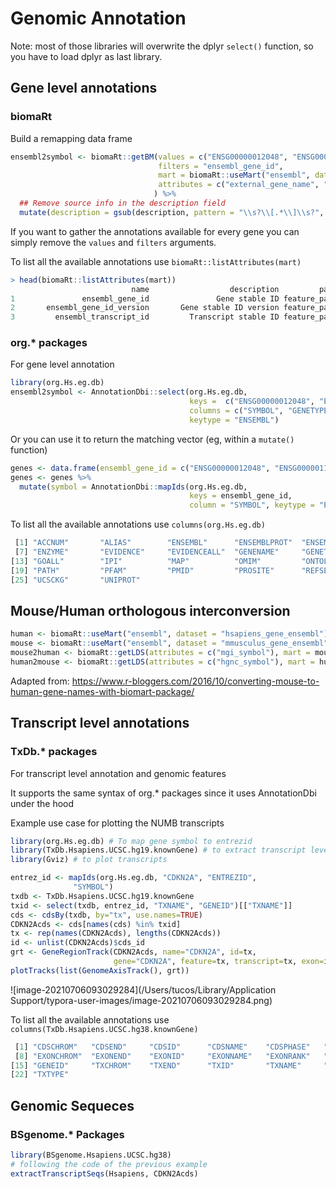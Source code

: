 # Genomic Annotation

Note: most of those libraries will overwrite the dplyr `select()` function, so you have to load dplyr as last library.

## Gene level annotations

### biomaRt

Build a remapping data frame

```R
ensembl2symbol <- biomaRt::getBM(values = c("ENSG00000012048", "ENSG00000111328"),
                                 filters = "ensembl_gene_id",
                                 mart = biomaRt::useMart("ensembl", dataset = "hsapiens_gene_ensembl"),
                                 attributes = c("external_gene_name", "entrezgene_id", "ensembl_gene_id", "gene_biotype", "description"),
                                ) %>%
  ## Remove source info in the description field
  mutate(description = gsub(description, pattern = "\\s?\\[.*\\]\\s?", replacement = ""))

```

If you want to gather the annotations available for every gene you can simply remove the `values` and `filters` arguments.

To list all the available annotations use `biomaRt::listAttributes(mart)`

```R
> head(biomaRt::listAttributes(mart))
                           name                  description         page
1               ensembl_gene_id               Gene stable ID feature_page
2       ensembl_gene_id_version       Gene stable ID version feature_page
3         ensembl_transcript_id         Transcript stable ID feature_page
```

### org.* packages

For gene level annotation

```R
library(org.Hs.eg.db)
ensembl2symbol <- AnnotationDbi::select(org.Hs.eg.db,
                                        keys =  c("ENSG00000012048", "ENSG00000111328"),
                                        columns = c("SYMBOL", "GENETYPE"),
                                        keytype = "ENSEMBL")
```

Or you can use it to return the matching vector (eg, within a `mutate()` function)

```R
genes <- data.frame(ensembl_gene_id = c("ENSG00000012048", "ENSG00000111328"))
genes <- genes %>%
  mutate(symbol = AnnotationDbi::mapIds(org.Hs.eg.db,
                                        keys = ensembl_gene_id,
                                        column = "SYMBOL", keytype = "ENSEMBL"))
```

To list all the available annotations use `columns(org.Hs.eg.db)`

```R
 [1] "ACCNUM"       "ALIAS"        "ENSEMBL"      "ENSEMBLPROT"  "ENSEMBLTRANS" "ENTREZID"    
 [7] "ENZYME"       "EVIDENCE"     "EVIDENCEALL"  "GENENAME"     "GENETYPE"     "GO"          
[13] "GOALL"        "IPI"          "MAP"          "OMIM"         "ONTOLOGY"     "ONTOLOGYALL" 
[19] "PATH"         "PFAM"         "PMID"         "PROSITE"      "REFSEQ"       "SYMBOL"      
[25] "UCSCKG"       "UNIPROT" 
```

## Mouse/Human orthologous interconversion

```R
human <- biomaRt::useMart("ensembl", dataset = "hsapiens_gene_ensembl")
mouse <- biomaRt::useMart("ensembl", dataset = "mmusculus_gene_ensembl")
mouse2human <- biomaRt::getLDS(attributes = c("mgi_symbol"), mart = mouse, attributesL = c("hgnc_symbol"), martL = human, uniqueRows=T)
human2mouse <- biomaRt::getLDS(attributes = c("hgnc_symbol"), mart = human, attributesL = c("mgi_symbol"), martL = mouse, uniqueRows=T)
```

Adapted from: https://www.r-bloggers.com/2016/10/converting-mouse-to-human-gene-names-with-biomart-package/

## Transcript level annotations

### TxDb.* packages

For transcript level annotation and genomic features

It supports the same syntax of org.* packages since it uses AnnotationDbi under the hood

Example use case for plotting the NUMB transcripts

```R
library(org.Hs.eg.db) # To map gene symbol to entrezid
library(TxDb.Hsapiens.UCSC.hg19.knownGene) # to extract transcript level informations
library(Gviz) # to plot transcripts

entrez_id <- mapIds(org.Hs.eg.db, "CDKN2A", "ENTREZID",
              "SYMBOL")
txdb <- TxDb.Hsapiens.UCSC.hg19.knownGene
txid <- select(txdb, entrez_id, "TXNAME", "GENEID")[["TXNAME"]]
cds <- cdsBy(txdb, by="tx", use.names=TRUE)
CDKN2Acds <- cds[names(cds) %in% txid]
tx <- rep(names(CDKN2Acds), lengths(CDKN2Acds))
id <- unlist(CDKN2Acds)$cds_id
grt <- GeneRegionTrack(CDKN2Acds, name="CDKN2A", id=tx,
                       gene="CDKN2A", feature=tx, transcript=tx, exon=id)
plotTracks(list(GenomeAxisTrack(), grt))

```

![image-20210706093029284](/Users/tucos/Library/Application Support/typora-user-images/image-20210706093029284.png)

To list all the available annotations use `columns(TxDb.Hsapiens.UCSC.hg38.knownGene)`

```R
 [1] "CDSCHROM"   "CDSEND"     "CDSID"      "CDSNAME"    "CDSPHASE"   "CDSSTART"   "CDSSTRAND" 
 [8] "EXONCHROM"  "EXONEND"    "EXONID"     "EXONNAME"   "EXONRANK"   "EXONSTART"  "EXONSTRAND"
[15] "GENEID"     "TXCHROM"    "TXEND"      "TXID"       "TXNAME"     "TXSTART"    "TXSTRAND"  
[22] "TXTYPE" 
```

## Genomic Sequeces

### BSgenome.* Packages

```R
library(BSgenome.Hsapiens.UCSC.hg38)
# following the code of the previous example
extractTranscriptSeqs(Hsapiens, CDKN2Acds)
```



